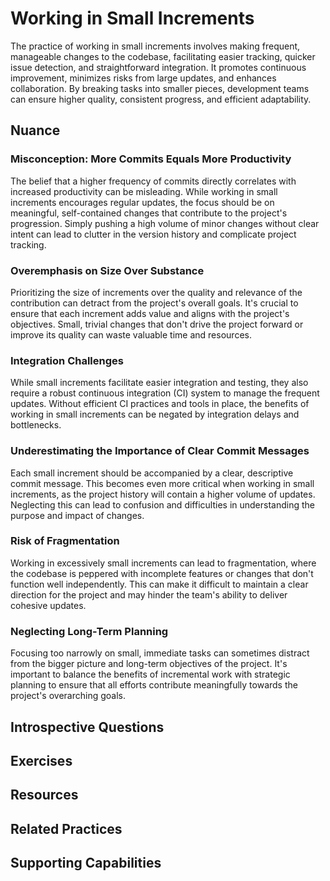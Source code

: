 # Working in Small Increments

The practice of working in small increments involves making frequent, manageable changes to the codebase, facilitating easier tracking, quicker issue detection, and straightforward integration. It promotes continuous improvement, minimizes risks from large updates, and enhances collaboration. By breaking tasks into smaller pieces, development teams can ensure higher quality, consistent progress, and efficient adaptability.

## Nuance

### Misconception: More Commits Equals More Productivity
The belief that a higher frequency of commits directly correlates with increased productivity can be misleading. While working in small increments encourages regular updates, the focus should be on meaningful, self-contained changes that contribute to the project's progression. Simply pushing a high volume of minor changes without clear intent can lead to clutter in the version history and complicate project tracking.

### Overemphasis on Size Over Substance
Prioritizing the size of increments over the quality and relevance of the contribution can detract from the project's overall goals. It's crucial to ensure that each increment adds value and aligns with the project's objectives. Small, trivial changes that don't drive the project forward or improve its quality can waste valuable time and resources.

### Integration Challenges
While small increments facilitate easier integration and testing, they also require a robust continuous integration (CI) system to manage the frequent updates. Without efficient CI practices and tools in place, the benefits of working in small increments can be negated by integration delays and bottlenecks.

### Underestimating the Importance of Clear Commit Messages
Each small increment should be accompanied by a clear, descriptive commit message. This becomes even more critical when working in small increments, as the project history will contain a higher volume of updates. Neglecting this can lead to confusion and difficulties in understanding the purpose and impact of changes.

### Risk of Fragmentation
Working in excessively small increments can lead to fragmentation, where the codebase is peppered with incomplete features or changes that don't function well independently. This can make it difficult to maintain a clear direction for the project and may hinder the team's ability to deliver cohesive updates.

### Neglecting Long-Term Planning
Focusing too narrowly on small, immediate tasks can sometimes distract from the bigger picture and long-term objectives of the project. It's important to balance the benefits of incremental work with strategic planning to ensure that all efforts contribute meaningfully towards the project's overarching goals.

## Introspective Questions

<!-- TODO: insert thought provoking questions to get reader to deeply consider if they could be better applying this practice to their organization -->

## Exercises

<!-- TODO: insert a list of exercises / experiments the reader can try to see if this practice will help their team / organization improve -->

## Resources

<!-- TODO: insert a list of resources that explore this practice. For each item, give a brief summary of the resource. -->

## Related Practices

<!-- TODO: insert a list of [linked practices](/practices) that relate to this practice. For each item, give a brief explanation of how the linked practice supports / relates to this practice. Also categorize each linked practices as one of the following: Enables, Requires, Improves -->

## Supporting Capabilities

<!-- TODO: insert a list of [linked capabilities](/capabilities) that this practice supports. For each item, give a brief explanation of how the linked capability is supported by / relates to this practice. Also categorize each linked capability as one of the following: Enables, Requires, Improves -->
